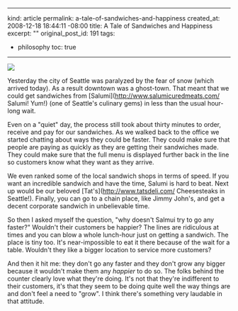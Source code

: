 ----- 
kind: article
permalink: a-tale-of-sandwiches-and-happiness
created_at: 2008-12-18 18:44:11 -08:00
title: A Tale of Sandwiches and Happiness
excerpt: ""
original_post_id: 191
tags: 
- philosophy
toc: true
-----
<img src="http://farm4.static.flickr.com/3228/3096590905_8ccb3341e4_m.jpg" class="left"/>

Yesterday the city of Seattle was paralyzed by the fear of snow (which arrived today). As a result downtown was a ghost-town. That meant that we could get sandwiches from [Salumi](http://www.salumicuredmeats.com/ Salumi! Yum!) (one of Seattle's culinary gems) in less than the usual hour-long wait.

Even on a "quiet" day, the process still took about thirty minutes to order, receive and pay for our sandwiches. As we walked back to the office we started chatting about ways they could be faster. They could make sure that people are paying as quickly as they are getting their sandwiches made. They could make sure that the full menu is displayed further back in the line so customers know what they want as they arrive.

We even ranked some of the local sandwich shops in terms of speed. If you want an incredible sandwich and have the time, Salumi is hard to beat. Next up would be our beloved [Tat's](http://www.tatsdeli.com/ Cheesesteaks in Seattle!). Finally, you can go to a chain place, like Jimmy John's, and get a decent corporate sandwich in unbelievable time.

So then I asked myself the question, "why doesn't Salmui try to go any faster?" Wouldn't their customers be happier? The lines are ridiculous at times and you can blow a whole lunch-hour just on getting a sandwich. The place is tiny too. It's near-impossible to eat it there because of the wait for a table. Wouldn't they like a bigger location to service more customers?

And then it hit me: they don't go any faster and they don't grow any bigger because it wouldn't make them any _happier_ to do so. The folks behind the counter clearly love what they're doing. It's not that they're indifferent to their customers, it's that they seem to be doing quite well the way things are and don't feel a need to "grow". I think there's something very laudable in that attitude.

